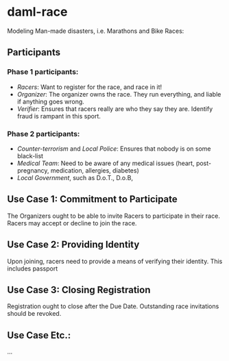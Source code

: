 # daml-race

Modeling Man-made disasters, i.e. Marathons and Bike Races: 

## Participants

### Phase 1 participants:
+ *Racers*: Want to register for the race, and race in it!
+ *Organizer*: The organizer owns the race. They run everything, and liable if anything goes wrong.
+ *Verifier*: Ensures that racers really are who they say they are. Identify fraud is rampant in this sport. 

### Phase 2 participants: 
+ *Counter-terrorism* and *Local Police*: Ensures that nobody is on some black-list
+ *Medical Team*: Need to be aware of any medical issues (heart, post-pregnancy, medication, allergies, diabetes)
+ *Local Government*, such as D.o.T., D.o.B, 

## Use Case 1: Commitment to Participate

The Organizers ought to be able to invite Racers to participate in their race. Racers may accept or decline to join the race.

## Use Case 2: Providing Identity 

Upon joining, racers need to provide a means of verifying their identity. This includes passport 

## Use Case 3: Closing Registration

Registration ought to close after the Due Date. Outstanding race invitations should be revoked.

## Use Case Etc.: 

...

